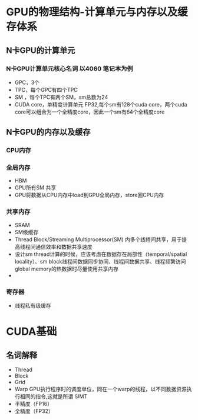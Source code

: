 # GPU的物理结构-计算单元与内存以及缓存体系

## N卡GPU的计算单元
### N卡GPU计算单元核心名词 以4060 笔记本为例
- GPC，3个
- TPC，每个GPC有四个TPC
- SM ，每个TPC有两个SM，sm总数为24
- CUDA core，单精度计算单元 FP32,每个sm有128个cuda core，两个cuda core可以组合为一个全精度core，因此一个sm有64个全精度core
## N卡GPU的内存以及缓存
### CPU内存
### 全局内存
- HBM
- GPU所有SM 共享
- GPU将数据从CPU内存中load到GPU全局内存，store回CPU内存
### 共享内存 
- SRAM
- SM级缓存
- Thread Block/Streaming Multiprocessor(SM) 内多个线程间共享，用于提高线程间通信效率和数据共享速度
- 设计sm thread计算的时候，应该考虑在数据存在局部性（temporal/spatial locality）、sm block线程间数据同步协同、线程间数据共享、线程频繁访问global memory的热数据时尽量使用共享内存
- 
### 寄存器
- 线程私有级缓存

# CUDA基础
## 名词解释
- Thread
- Block
- Grid
- Warp GPU执行程序时的调度单位，同在一个warp的线程，以不同数据资源执行相同的指令,这就是所谓 SIMT
- 半精度（FP16）
- 全精度（FP32）
